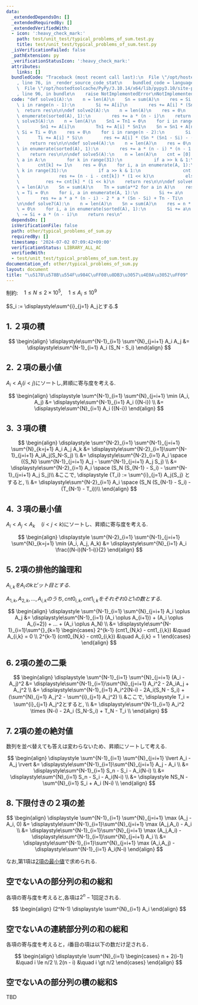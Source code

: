 ```yaml
---
data:
  _extendedDependsOn: []
  _extendedRequiredBy: []
  _extendedVerifiedWith:
  - icon: ':heavy_check_mark:'
    path: test/unit_test/typical_problems_of_sum.test.py
    title: test/unit_test/typical_problems_of_sum.test.py
  _isVerificationFailed: false
  _pathExtension: py
  _verificationStatusIcon: ':heavy_check_mark:'
  attributes:
    links: []
  bundledCode: "Traceback (most recent call last):\n  File \"/opt/hostedtoolcache/PyPy/3.10.14/x64/lib/pypy3.10/site-packages/onlinejudge_verify/documentation/build.py\"\
    , line 76, in _render_source_code_stat\n    bundled_code = language.bundle(\n\
    \  File \"/opt/hostedtoolcache/PyPy/3.10.14/x64/lib/pypy3.10/site-packages/onlinejudge_verify/languages/python.py\"\
    , line 96, in bundle\n    raise NotImplementedError\nNotImplementedError\n"
  code: "def solve1(A):\n    n = len(A)\n    Sn = sum(A)\n    res = Si = 0\n    for\
    \ i in range(n - 1):\n        Si += A[i]\n        res += A[i] * (Sn - Si)\n  \
    \  return res\n\n\ndef solve2(A):\n    n = len(A)\n    res = 0\n    for i, a in\
    \ enumerate(sorted(A), 1):\n        res += a * (n - i)\n    return res\n\n\ndef\
    \ solve3(A):\n    n = len(A)\n    Sn1 = Tn1 = 0\n    for i in range(n - 1):\n\
    \        Sn1 += A[i]\n        Tn1 += A[i] * Sn1\n    Sn = Sn1 + A[n - 1]\n   \
    \ Si = Ti = 0\n    res = 0\n    for i in range(n - 2):\n        Si += A[i]\n \
    \       Ti += A[i] * Si\n        res += A[i] * (Sn * (Sn1 - Si) - (Tn1 - Ti))\n\
    \    return res\n\n\ndef solve4(A):\n    n = len(A)\n    res = 0\n    for i, a\
    \ in enumerate(sorted(A), 1):\n        res += a * (n - i) * (n - 1 - i) // 2\n\
    \    return res\n\n\ndef solve5(A):\n    n = len(A)\n    cnt = [0] * 31\n    for\
    \ a in A:\n        for k in range(31):\n            if a >> k & 1:\n         \
    \       cnt[k] += 1\n    res = 0\n    for i, a in enumerate(A, 1):\n        for\
    \ k in range(31):\n            if a >> k & 1:\n                cnt[k] -= 1\n \
    \               res += (n - i - cnt[k]) * (1 << k)\n            else:\n      \
    \          res += cnt[k] * (1 << k)\n    return res\n\n\ndef solve6(A):\n    n\
    \ = len(A)\n    Sn = sum(A)\n    Tn = sum(a**2 for a in A)\n    res = 0\n    Si\
    \ = Ti = 0\n    for i, a in enumerate(A, 1):\n        Si += a\n        Ti += a**2\n\
    \        res += a * a * (n - i) - 2 * a * (Sn - Si) + Tn - Ti\n    return res\n\
    \n\ndef solve7(A):\n    n = len(A)\n    Sn = sum(A)\n    res = n * Sn\n    Si\
    \ = 0\n    for i, a in enumerate(sorted(A), 1):\n        Si += a\n        res\
    \ -= Si + a * (n - i)\n    return res\n"
  dependsOn: []
  isVerificationFile: false
  path: other/typical_problems_of_sum.py
  requiredBy: []
  timestamp: '2024-07-02 07:09:42+09:00'
  verificationStatus: LIBRARY_ALL_AC
  verifiedWith:
  - test/unit_test/typical_problems_of_sum.test.py
documentation_of: other/typical_problems_of_sum.py
layout: document
title: "\u5178\u578B\u554F\u984C\uFF08\u8DB3\u3057\u4E0A\u3052\uFF09"
---
```


制約:$\quad 1 \le N \le 2 \times 10^5, \quad 1 \le A_i \le 10^9$

$S_i := \displaystyle\sum^{i}_{j=1} A_jとする.$


## 1. ２項の積

$$
\begin{align}
\displaystyle\sum^{N-1}_{i=1} \sum^{N}_{j=i+1} A_i A_j &= \displaystyle\sum^{N-1}_{i=1} A_i (S_N - S_i)
\end{align}
$$


## 2. ２項の最小値

$A_i < A_j (i<j)$にソートし,昇順に寄与度を考える.

$$
\begin{align}
\displaystyle \sum^{N-1}_{i=1} \sum^{N}_{j=i+1} \min (A_i, A_j) &= \displaystyle\sum^{N-1}_{i=1} A_i ({N-i}) \\
&= \displaystyle\sum^{N}_{i=1} A_i ({N-i})
\end{align}
$$

## 3. ３項の積

$$
\begin{align}
\displaystyle \sum^{N-2}_{i=1} \sum^{N-1}_{j=i+1} \sum^{N}_{k=j+1} A_i A_j A_k &= \displaystyle\sum^{N-2}_{i=1}\sum^{N-1}_{j=i+1} A_iA_j(S_N-S_j) \\
&= \displaystyle\sum^{N-2}_{i=1} A_i \space ({S_N} \sum^{N-1}_{j=i+1} A_j - \sum^{N-1}_{j=i+1} A_j S_j) \\
&= \displaystyle\sum^{N-2}_{i=1} A_i \space (S_N (S_{N-1} - S_i)  - \sum^{N-1}_{j=i+1} A_j S_j)\\
&ここで, \displaystyle {T_i} := \sum^{i}_{j=1} A_j{S_j} とすると, \\
&= \displaystyle\sum^{N-2}_{i=1} A_i \space (S_N (S_{N-1} - S_i)  - (T_{N-1} - T_i))\\
\end{align}
$$

## 4. ３項の最小値

$A_i < A_j < A_k \quad (i<j<k)$にソートし、昇順に寄与度を考える.

$$
\begin{align}
\displaystyle \sum^{N-2}_{i=1} \sum^{N-1}_{j=i+1} \sum^{N}_{k=j+1} \min (A_i, A_j, A_k) &= \displaystyle\sum^{N}_{i=1} A_i \frac{(N-i)(N-1-i)}{2}
\end{align}
$$

## 5. 2項の排他的論理和

$A_{i,k}をA_iのkビット目とする.$

$A_{1,k},A_{2,k},...,A_{i,k}のうち, cnt0_{i,k}, cnt1_{i,k}をそれぞれ0と1の数とする.$

$$
\begin{align}
\displaystyle \sum^{N-1}_{i=1} \sum^{N}_{j=i+1} A_i \oplus A_j &= \displaystyle\sum^{N-1}_{i=1} (A_i \oplus A_{i+1}) + (A_i \oplus A_{i+2}) + ... + (A_i \oplus A_N) \\
&= \displaystyle\sum^{N-1}_{i=1}\sum^{}_{k=1}
\begin{cases}
2^{k-1} (cnt1_{N,k} - cnt1_{i,k}) &\quad A_{i,k} = 0 \\
2^{k-1} (cnt0_{N,k} - cnt0_{i,k}) &\quad A_{i,k} = 1 
\end{cases}
\end{align}
$$


## 6. 2項の差の二乗

$$
\begin{align}
\displaystyle \sum^{N-1}_{i=1} \sum^{N}_{j=i+1} (A_i - A_j)^2 &= \displaystyle\sum^{N-1}_{i=1}\sum^{N}_{j=i+1} A_i^2 - 2A_iA_j + A_j^2 \\
&= \displaystyle\sum^{N-1}_{i=1} A_i^2(N-i) -  2A_i(S_N - S_i) + (\sum^{N}_{j=1} A_j^2 - \sum^{i}_{j=1} A_j^2) \\
&ここで, \displaystyle T_i = \sum^{i}_{j=1} A_j^2とすると, \\
&= \displaystyle\sum^{N-1}_{i=1} A_i^2 \times (N-i) -  2A_i (S_N-S_i) + T_N - T_i \\
\end{align}
$$


## 7. 2項の差の絶対値

数列を並べ替えても答えは変わらないため、昇順にソートして考える.

$$
\begin{align}
\displaystyle \sum^{N-1}_{i=1} \sum^{N}_{j=i+1} \lvert A_i - A_j \rvert &= \displaystyle\sum^{N-1}_{i=1}\sum^{N}_{j=i+1} A_j - A_i \\
&= \displaystyle\sum^{N-1}_{i=1} S_n - S_i - A_i(N-i)  \\
&= \displaystyle\sum^{N}_{i=1} S_n - S_i - A_i(N-i)  \\
&= \displaystyle NS_N - \sum^{N}_{i=1} S_i + A_i (N-i)  \\
\end{align}
$$


## 8. 下限付きの２項の差

$$
\begin{align}
\displaystyle \sum^{N-1}_{i=1} \sum^{N}_{j=i+1} \max (A_j - A_i, 0)
&= \displaystyle\sum^{N-1}_{i=1}\sum^{N}_{j=i+1} \max (A_j,A_i) - A_i \\
&= \displaystyle\sum^{N-1}_{i=1}\sum^{N}_{j=i+1} \max (A_j,A_i) - \displaystyle\sum^{N-1}_{i=1}\sum^{N}_{j=i+1} A_i \\
&= \displaystyle\sum^{N-1}_{i=1}\sum^{N}_{j=i+1} \max (A_i,A_j) - \displaystyle\sum^{N-1}_{i=1} A_i(N-i)
\end{align}
$$

なお,第1項は[2項の最小値](#2-２項の最小値)で求められる.


## 空でないAの部分列の和の総和

各項の寄与度を考えると,各項は$2^n-1$回足される.

$$
\begin{align}
(2^N-1) \displaystyle \sum^{N}_{i=1} A_i
\end{align}
$$

## 空でないAの連続部分列の和の総和

各項の寄与度を考えると，$i$番目の項は以下の数だけ足される．

$$
\begin{align}
\displaystyle \sum^{N}_{i=1} \begin{cases}
n + 2(i-1) &\quad i \le n/2 \\
2(n - i) &\quad i \gt n/2 
\end{cases}
\end{align}
$$

## 空でないAの部分列の積の総和$

TBD
